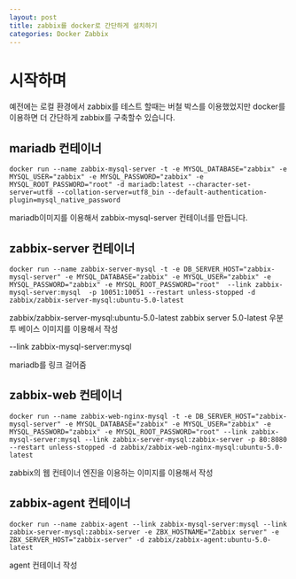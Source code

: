 ```yaml
---
layout: post
title: zabbix를 docker로 간단하게 설치하기
categories: Docker Zabbix
---
```

# 시작하며
예전에는 로컬 환경에서 zabbix를 테스트 할때는 버철 박스를 이용했었지만 docker를 이용하면 더 간단하게 zabbix를 구축할수 있습니다.

## mariadb 컨테이너
```
docker run --name zabbix-mysql-server -t -e MYSQL_DATABASE="zabbix" -e MYSQL_USER="zabbix" -e MYSQL_PASSWORD="zabbix" -e MYSQL_ROOT_PASSWORD="root" -d mariadb:latest --character-set-server=utf8 --collation-server=utf8_bin --default-authentication-plugin=mysql_native_password
```
mariadb이미지를 이용해서 zabbix-mysql-server 컨테이너를 만듭니다.

## zabbix-server 컨테이너
```
docker run --name zabbix-server-mysql -t -e DB_SERVER_HOST="zabbix-mysql-server" -e MYSQL_DATABASE="zabbix" -e MYSQL_USER="zabbix" -e MYSQL_PASSWORD="zabbix" -e MYSQL_ROOT_PASSWORD="root"  --link zabbix-mysql-server:mysql  -p 10051:10051 --restart unless-stopped -d zabbix/zabbix-server-mysql:ubuntu-5.0-latest
```
zabbix/zabbix-server-mysql:ubuntu-5.0-latest
zabbix server 5.0-latest 우분투 베이스 이미지를 이용해서 작성


 \-\-link zabbix-mysql-server:mysql 

mariadb를 링크 걸어줌 

## zabbix-web 컨테이너
```
docker run --name zabbix-web-nginx-mysql -t -e DB_SERVER_HOST="zabbix-mysql-server" -e MYSQL_DATABASE="zabbix" -e MYSQL_USER="zabbix" -e MYSQL_PASSWORD="zabbix" -e MYSQL_ROOT_PASSWORD="root" --link zabbix-mysql-server:mysql --link zabbix-server-mysql:zabbix-server -p 80:8080 --restart unless-stopped -d zabbix/zabbix-web-nginx-mysql:ubuntu-5.0-latest
```
zabbix의 웹 컨테이너 엔진을 이용하는 이미지를 이용해서 작성

## zabbix-agent 컨테이너
```
docker run --name zabbix-agent --link zabbix-mysql-server:mysql --link zabbix-server-mysql:zabbix-server -e ZBX_HOSTNAME="Zabbix server" -e ZBX_SERVER_HOST="zabbix-server" -d zabbix/zabbix-agent:ubuntu-5.0-latest
```
agent 컨테이너 작성